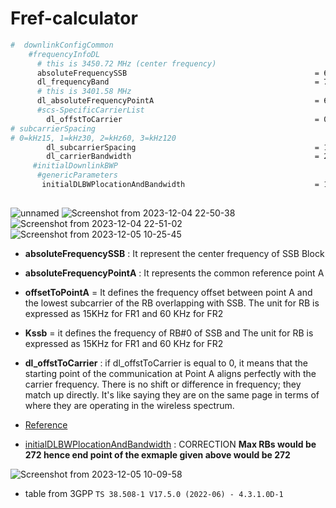 # Fref-calculator
``` bash 
#  downlinkConfigCommon
    #frequencyInfoDL
      # this is 3450.72 MHz (center frequency)
      absoluteFrequencySSB                                          = 630048;
      dl_frequencyBand                                              = 78;
      # this is 3401.58 MHz
      dl_absoluteFrequencyPointA                                    = 626772;
      #scs-SpecificCarrierList
        dl_offstToCarrier                                           = 0;
# subcarrierSpacing
# 0=kHz15, 1=kHz30, 2=kHz60, 3=kHz120
        dl_subcarrierSpacing                                        = 1;
        dl_carrierBandwidth                                         = 273;
     #initialDownlinkBWP
      #genericParameters
       initialDLBWPlocationAndBandwidth                             = 1099; #38.101-1 Table 5.3.2-1 , TS 38.508-1 V17.5.0 (2022-06) - 4.3.1.0D-1
       
```
![unnamed](https://github.com/KRIISHSHARMA/OAI-config/assets/86760658/9552de5a-6f65-4576-bc16-2df16473d4de)
![Screenshot from 2023-12-04 22-50-38](https://github.com/KRIISHSHARMA/OAI-config/assets/86760658/375a9f76-cf6c-47f9-9587-e77803181b7f)
![Screenshot from 2023-12-04 22-51-02](https://github.com/KRIISHSHARMA/OAI-config/assets/86760658/803fc0ef-eab0-42bc-8413-db02e81e65e1)
![Screenshot from 2023-12-05 10-25-45](https://github.com/KRIISHSHARMA/OAI-config/assets/86760658/8175d883-5ded-4c46-b48c-a46f6ff0abec)

- **absoluteFrequencySSB** : It represent the center frequency of SSB Block
- **absoluteFrequencyPointA** : It represents the common reference point A
- **offsetToPointA** = It defines the frequency offset between point A and the lowest subcarrier of the RB overlapping with SSB. The unit for RB is expressed as 15KHz for FR1 and 60 KHz for FR2
- **Kssb** = it defines the frequency of RB#0 of SSB and The unit for RB is expressed as 15KHz for FR1 and 60 KHz for FR2
- **dl_offstToCarrier** : if dl_offstToCarrier is equal to 0, it means that the starting point of the communication at Point A aligns perfectly with the carrier frequency. There is no shift or difference in frequency; they match up directly. It's like saying they are on the same page in terms of where they are operating in the wireless spectrum.
- [Reference](https://www.techplayon.com/5g-nr-ssb-positioning-time-and-frequency-resources/)

- [initialDLBWPlocationAndBandwidth](https://www.linkedin.com/pulse/location-bandwidth-abhishek-ranjan/)  : CORRECTION **Max RBs would be 272 hence end point of the exmaple given above would be 272**

![Screenshot from 2023-12-05 10-09-58](https://github.com/KRIISHSHARMA/OAI-config/assets/86760658/983f711d-2f69-44c4-952d-4da22b492294)

- table from 3GPP `TS 38.508-1 V17.5.0 (2022-06) - 4.3.1.0D-1`
